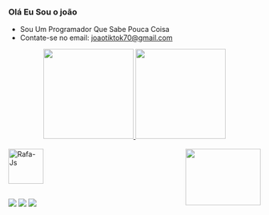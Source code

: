 ### Olá Eu Sou o joão

- Sou Um Programador Que Sabe Pouca Coisa
- Contate-se no email: joaotiktok70@gmail.com
<div align="center">
  <a href="https://github.com/jonhlinux">
  <img height="180em" src="https://github-readme-stats.vercel.app/api?username=jonhlinux&show_icons=true&theme=dark&include_all_commits=true&count_private=true"/>
  <img height="180em" src="https://github-readme-stats.vercel.app/api/top-langs/?username=jonhlinux&layout=compact&langs_count=7&theme=dracula"/>
</div>
  <div style="display: inline_block"><br>
  <img align="center" alt="Rafa-Js" height="70" width="70" src="https://amenys.com/wp-content/uploads/2020/02/c.png">
 
 
   <img align="right" height="113" width="150" src=https://c.tenor.com/g-ghbmfuaK4AAAAi/jotaro-kujo-dance.gif>
</div>
  
##
  <div> 
  <a href="https://www.instagram.com/joaopedroncruz/" target="_blank"><img src="https://img.shields.io/badge/-Instagram-%23E4405F?style=for-the-badge&logo=instagram&logoColor=white" target="_blank"></a>
 	<a href="https://https://www.twitch.tv/juaolives" target="_blank"><img src="https://img.shields.io/badge/Twitch-9146FF?style=for-the-badge&logo=twitch&logoColor=white" target="_blank"></a>
 <a href="https://discord.gg/Vcwq3G6rpc" target="_blank"><img src="https://img.shields.io/badge/Discord-7289DA?style=for-the-badge&logo=discord&logoColor=white" target="_blank"></a> 
  


